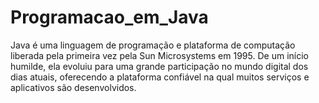 # Programacao_em_Java
Java é uma linguagem de programação e plataforma de computação liberada pela primeira vez pela Sun Microsystems em 1995. De um início humilde, ela evoluiu para uma grande participação no mundo digital dos dias atuais, oferecendo a plataforma confiável na qual muitos serviços e aplicativos são desenvolvidos.

